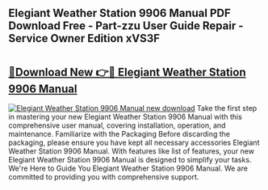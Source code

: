 ## Elegiant Weather Station 9906 Manual PDF Download Free - Part-zzu User Guide Repair - Service Owner Edition xVS3F

# <h2><a href="http://cf23215.oget.top/?id=Elegiant+Weather+Station+9906+Manual">🔗Download New 👉🔴 Elegiant Weather Station 9906 Manual</a></h2>

[![Elegiant Weather Station 9906 Manual new download](https://i.imgur.com/5g1atiW.png)](http://cf23215.oget.top/?id=Elegiant+Weather+Station+9906+Manual)
Take the first step in mastering your new Elegiant Weather Station 9906 Manual with this comprehensive user manual, covering installation, operation, and maintenance. Familiarize with the Packaging Before discarding the packaging, please ensure you have kept all necessary accessories Elegiant Weather Station 9906 Manual. With features like list of features, your new Elegiant Weather Station 9906 Manual is designed to simplify your tasks. We're Here to Guide You Elegiant Weather Station 9906 Manual. We are committed to providing you with comprehensive support.
